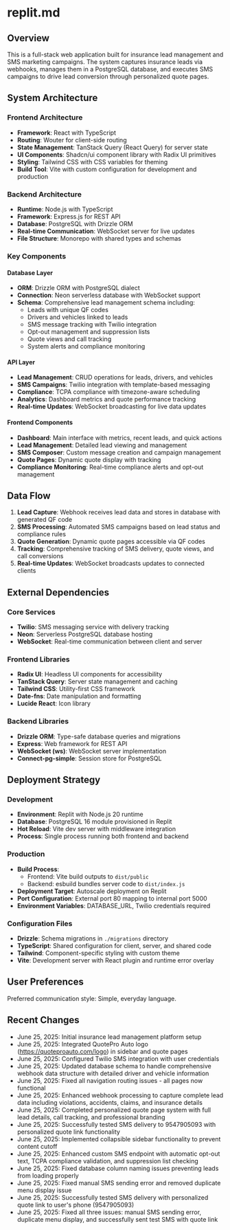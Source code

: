 # replit.md

## Overview

This is a full-stack web application built for insurance lead management and SMS marketing campaigns. The system captures insurance leads via webhooks, manages them in a PostgreSQL database, and executes SMS campaigns to drive lead conversion through personalized quote pages.

## System Architecture

### Frontend Architecture
- **Framework**: React with TypeScript
- **Routing**: Wouter for client-side routing
- **State Management**: TanStack Query (React Query) for server state
- **UI Components**: Shadcn/ui component library with Radix UI primitives
- **Styling**: Tailwind CSS with CSS variables for theming
- **Build Tool**: Vite with custom configuration for development and production

### Backend Architecture
- **Runtime**: Node.js with TypeScript
- **Framework**: Express.js for REST API
- **Database**: PostgreSQL with Drizzle ORM
- **Real-time Communication**: WebSocket server for live updates
- **File Structure**: Monorepo with shared types and schemas

### Key Components

#### Database Layer
- **ORM**: Drizzle ORM with PostgreSQL dialect
- **Connection**: Neon serverless database with WebSocket support
- **Schema**: Comprehensive lead management schema including:
  - Leads with unique QF codes
  - Drivers and vehicles linked to leads
  - SMS message tracking with Twilio integration
  - Opt-out management and suppression lists
  - Quote views and call tracking
  - System alerts and compliance monitoring

#### API Layer
- **Lead Management**: CRUD operations for leads, drivers, and vehicles
- **SMS Campaigns**: Twilio integration with template-based messaging
- **Compliance**: TCPA compliance with timezone-aware scheduling
- **Analytics**: Dashboard metrics and quote performance tracking
- **Real-time Updates**: WebSocket broadcasting for live data updates

#### Frontend Components
- **Dashboard**: Main interface with metrics, recent leads, and quick actions
- **Lead Management**: Detailed lead viewing and management
- **SMS Composer**: Custom message creation and campaign management
- **Quote Pages**: Dynamic quote display with tracking
- **Compliance Monitoring**: Real-time compliance alerts and opt-out management

## Data Flow

1. **Lead Capture**: Webhook receives lead data and stores in database with generated QF code
2. **SMS Processing**: Automated SMS campaigns based on lead status and compliance rules
3. **Quote Generation**: Dynamic quote pages accessible via QF codes
4. **Tracking**: Comprehensive tracking of SMS delivery, quote views, and call conversions
5. **Real-time Updates**: WebSocket broadcasts updates to connected clients

## External Dependencies

### Core Services
- **Twilio**: SMS messaging service with delivery tracking
- **Neon**: Serverless PostgreSQL database hosting
- **WebSocket**: Real-time communication between client and server

### Frontend Libraries
- **Radix UI**: Headless UI components for accessibility
- **TanStack Query**: Server state management and caching
- **Tailwind CSS**: Utility-first CSS framework
- **Date-fns**: Date manipulation and formatting
- **Lucide React**: Icon library

### Backend Libraries
- **Drizzle ORM**: Type-safe database queries and migrations
- **Express**: Web framework for REST API
- **WebSocket (ws)**: WebSocket server implementation
- **Connect-pg-simple**: Session store for PostgreSQL

## Deployment Strategy

### Development
- **Environment**: Replit with Node.js 20 runtime
- **Database**: PostgreSQL 16 module provisioned in Replit
- **Hot Reload**: Vite dev server with middleware integration
- **Process**: Single process running both frontend and backend

### Production
- **Build Process**: 
  - Frontend: Vite build outputs to `dist/public`
  - Backend: esbuild bundles server code to `dist/index.js`
- **Deployment Target**: Autoscale deployment on Replit
- **Port Configuration**: External port 80 mapping to internal port 5000
- **Environment Variables**: DATABASE_URL, Twilio credentials required

### Configuration Files
- **Drizzle**: Schema migrations in `./migrations` directory
- **TypeScript**: Shared configuration for client, server, and shared code
- **Tailwind**: Component-specific styling with custom theme
- **Vite**: Development server with React plugin and runtime error overlay

## User Preferences

Preferred communication style: Simple, everyday language.

## Recent Changes

- June 25, 2025: Initial insurance lead management platform setup
- June 25, 2025: Integrated QuotePro Auto logo (https://quoteproauto.com/logo) in sidebar and quote pages
- June 25, 2025: Configured Twilio SMS integration with user credentials
- June 25, 2025: Updated database schema to handle comprehensive webhook data structure with detailed driver and vehicle information
- June 25, 2025: Fixed all navigation routing issues - all pages now functional
- June 25, 2025: Enhanced webhook processing to capture complete lead data including violations, accidents, claims, and insurance details
- June 25, 2025: Completed personalized quote page system with full lead details, call tracking, and professional branding
- June 25, 2025: Successfully tested SMS delivery to 9547905093 with personalized quote link functionality
- June 25, 2025: Implemented collapsible sidebar functionality to prevent content cutoff
- June 25, 2025: Enhanced custom SMS endpoint with automatic opt-out text, TCPA compliance validation, and suppression list checking
- June 25, 2025: Fixed database column naming issues preventing leads from loading properly
- June 25, 2025: Fixed manual SMS sending error and removed duplicate menu display issue
- June 25, 2025: Successfully tested SMS delivery with personalized quote link to user's phone (9547905093)
- June 25, 2025: Fixed all three issues: manual SMS sending error, duplicate menu display, and successfully sent test SMS with quote link